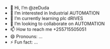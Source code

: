- 👋 Hi, I’m @zeDuda
- 👀 I’m interested in Industrial AUTOMATION
- 🌱 I’m currently learning plc dRIVES
- 💞️ I’m looking to collaborate on AUTOMATION
- 📫 How to reach me +255715505051
- 😄 Pronouns: ...
- ⚡ Fun fact: ...

<!---
zeDuda/zeDuda is a ✨ special ✨ repository because its `README.md` (this file) appears on your GitHub profile.
You can click the Preview link to take a look at your changes.
--->
